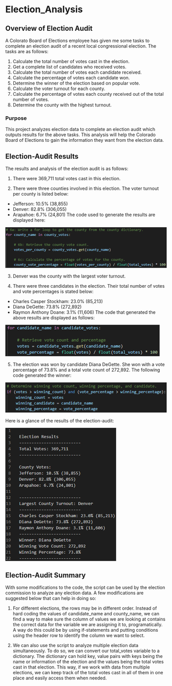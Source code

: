 # Election_Analysis

## Overview of Election Audit

A Colorato Board of Elections employee has given me some tasks to complete an election audit of a recent local congressional election. The tasks are as follows:

1. Calculate the total number of votes cast in the election.
2. Get a complete list of candidates who received votes.
3. Calculate the total number of votes each candidate received.
4. Calculate the percentage of votes each candidate won.
5. Determine the winner of the election based on popular vote.
6. Calculate the voter turnout for each county.
7. Calculate the percentage of votes each county received out of the total number of votes.
8. Determine the county with the highest turnout.

### Purpose

This project analyzes election data to complete an election audit which outputs results for the above tasks. This analysis will help the Colorado Board of Elections to gain the information they want from the election data.

## Election-Audit Results

The results and analysis of the election audit is as follows:

1. There were 369,711 total votes cast in this election.

2. There were three counties involved in this election. The voter turnout per county is listed below:
  * Jefferson: 10.5% (38,855)
  * Denver: 82.8% (306,055)
  * Arapahoe: 6.7% (24,801)
The code used to generate the results are displayed here:

![Calculating_percentage_votes_county](https://github.com/Zarif601/Election_Analysis/blob/main/Resources/Calculating_percentage_votes_county.png)

3. Denver was the county with the largest voter turnout.

4. There were three candidates in the election. Their total number of votes and vote percentages is stated below:
  * Charles Casper Stockham: 23.0% (85,213)
  * Diana DeGette: 73.8% (272,892)
  * Raymon Anthony Doane: 3.1% (11,606)
The code that generated the above results are displayed as follows:

![Calculating_winning_candiate_and_percentage_votes](https://github.com/Zarif601/Election_Analysis/blob/main/Resources/Calculating_winning_candiate_and_percentage_votes.png)

5. The election was won by candidate Diana DeGette. She won with a vote percentage of 73.8% and a total vote count of 272,892.
The following code generated the winner:

![Determining_winner](https://github.com/Zarif601/Election_Analysis/blob/main/Resources/Determining_winner.png)

Here is a glance of the results of the election-audit:

![Election_Results](https://github.com/Zarif601/Election_Analysis/blob/main/Resources/Election_Results.png)

## Election-Audit Summary

With some modifications to the code, the script can be used by the election commission to analyze any election data. A few modifications are suggested below that can help in doing so:

1. For different elections, the rows may be in different order. Instead of hard coding the values of candidate_name and county_name, we can find a way to make sure the column of values we are looking at contains the correct data for the variable we are assigning it to, programatically. A way do this could be by using if-statements and putting conditions using the header row to identify the column we want to select.

2. We can also use the script to analyze multiple election data simultaneously. To do so, we can convert our total_votes variable to a dictionary. The dictionary can hold key, value pairs with keys being the name or information of the election and the values being the total votes cast in that election. This way, if we work with data from multiple elections, we can keep track of the total votes cast in all of them in one place and easily access them when needed.
